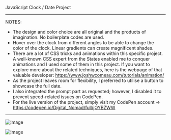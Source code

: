 JavaScript Clock / Date Project

<hr>

NOTES:
- The design and color choice are all original and the products of imagination. No boilerplate codes are used. 
- Hover over the clock from different angles to be able to change the color of the clock. Linear gradients can create magnificent shades.
- There are a lot of CSS tricks and animations within this specific project. A well-known CSS expert from the States enabled me to conquer animations and I used some of them in this project. If you want to explore more about the related techniques, here is the webpage of that valuable developer: https://www.joshwcomeau.com/tutorials/animation/
- As the project leaves room for flexibility, I preferred to utilise a button to showcase the full date.
- I also integrated the prompt part as requested; however, I disabled it to prevent speed-related issues on CodePen.
- For the live version of the project, simply visit my CodePen account => https://codepen.io/Digital_Nomad/full/jOYBZWW

<hr>

![image](https://user-images.githubusercontent.com/90147636/184929419-8c75dae5-1356-412f-9401-6b1dbf0f3799.png)

![image](https://user-images.githubusercontent.com/90147636/184929700-728b2161-46e5-46f6-87c0-5f8eafb2af03.png)

